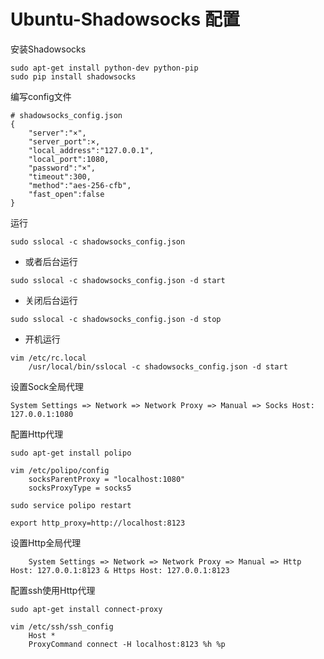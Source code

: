#  Ubuntu-Shadowsocks 配置

安装Shadowsocks  
~~~
sudo apt-get install python-dev python-pip
sudo pip install shadowsocks
~~~
编写config文件
~~~
# shadowsocks_config.json
{
    "server":"×",
    "server_port":×,
    "local_address":"127.0.0.1",
    "local_port":1080,
    "password":"×",
    "timeout":300,
    "method":"aes-256-cfb",
    "fast_open":false
}
~~~
运行
~~~
sudo sslocal -c shadowsocks_config.json
~~~
- 或者后台运行
~~~
sudo sslocal -c shadowsocks_config.json -d start
~~~
- 关闭后台运行
~~~
sudo sslocal -c shadowsocks_config.json -d stop
~~~
- 开机运行
~~~
vim /etc/rc.local
    /usr/local/bin/sslocal -c shadowsocks_config.json -d start
~~~


设置Sock全局代理
~~~
System Settings => Network => Network Proxy => Manual => Socks Host: 127.0.0.1:1080
~~~

配置Http代理

~~~
sudo apt-get install polipo

vim /etc/polipo/config
    socksParentProxy = "localhost:1080"
    socksProxyType = socks5

sudo service polipo restart

export http_proxy=http://localhost:8123
~~~
设置Http全局代理
~~~
    System Settings => Network => Network Proxy => Manual => Http Host: 127.0.0.1:8123 & Https Host: 127.0.0.1:8123
~~~

配置ssh使用Http代理
~~~
sudo apt-get install connect-proxy

vim /etc/ssh/ssh_config
    Host *
    ProxyCommand connect -H localhost:8123 %h %p

~~~
